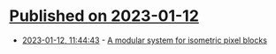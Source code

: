 # [Published on 2023-01-12](index.md)

* [2023-01-12, 11:44:43](https://news.ycombinator.com/item?id=34352133) - [A modular system for isometric pixel blocks](https://c6y.github.io/tilix-reference/)
